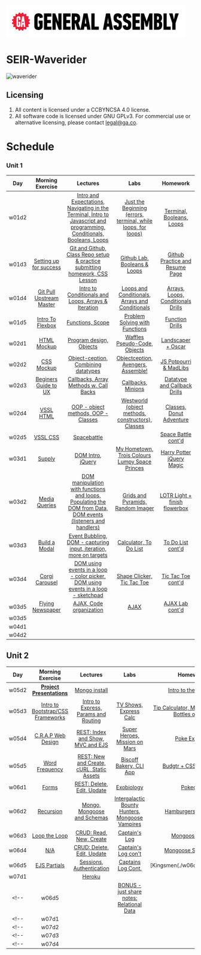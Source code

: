 ![ga](ga_cog.png) <br>

# SEIR-Waverider

![waverider](https://res.cloudinary.com/teepublic/image/private/s--UI0J4c-9--/t_Resized%20Artwork/c_fit,g_north_west,h_1054,w_1054/co_ffffff,e_outline:53/co_ffffff,e_outline:inner_fill:53/co_bbbbbb,e_outline:3:1000/c_mpad,g_center,h_1260,w_1260/b_rgb:eeeeee/c_limit,f_jpg,h_630,q_90,w_630/v1542233390/production/designs/3504528_0.jpg)

## Licensing

1. All content is licensed under a CC­BY­NC­SA 4.0 license.
1. All software code is licensed under GNU GPLv3. For commercial use or alternative licensing, please contact legal@ga.co.

# Schedule

### Unit 1
| Day | Morning Exercise | Lectures | Labs | Homework |
|:---:|:-----------:|:-------:|:-----------:|:-----------:|
| w01d2 |[](./unit_1/w01d02/morning_exercise)| [Intro and Expectations, Navigating in the Terminal, Intro to Javascript and programming, Conditionals, Booleans, Loops](./unit_1/w01d02/instructor_notes)| [Just the Beginning (errors, terminal, while loops, for loops)](./unit_1/w01d02/student_labs)|[Terminal, Booleans, Loops](./unit_1/w01d02/homework)|
| w01d3 |[Setting up for success](./unit_1/w01d03/morning_exercise)| [Git and Github, Class Repo setup & practice submitting homework, CSS Lesson](./unit_1/w01d03/instructor_notes)| [Github Lab, Booleans & Loops](./unit_1/w01d03/student_labs)|[Github Practice and Resume Page](./unit_1/w01d03/homework)|
| w01d4 |[Git Pull Upstream Master](./unit_1/w01d04/morning_exercise)| [Intro to Conditionals and Loops, Arrays & Iteration](./unit_1/w01d04/instructor_notes)| [Loops and Conditionals, Arrays and Conditionals](./unit_1/w01d04/student_labs)|[Arrays, Loops, Conditionals Drills](./unit_1/w01d04/homework)|
| w01d5 |[Intro To Flexbox](./unit_1/w01d05/morning_exercise)| [Functions, Scope](./unit_1/w01d05/instructor_notes)| [Problem Solving with Functions](./unit_1/w01d05/student_labs)|[Function Drills](./unit_1/w01d05/homework)|
| w02d1 |[HTML Mockup](./unit_1/w02d01/morning_exercise)| [Program design, Objects](./unit_1/w02d01/instructor_notes)| [Waffles Pseudo-Code, Objects](./unit_1/w02d01/student_labs)|[Landscaper + Oscar](./unit_1/w01d05/homework)|
| w02d2 |[CSS Mockup](./unit_1/w02d02/morning_exercise)| [Object-ception, Combining datatypes](./unit_1/w02d02/instructor_notes)| [Objectception, Avengers, Assemble!](./unit_1/w02d02/student_labs)|[JS Potpourri & MadLibs](./unit_1/w02d02/homework)|
| w02d3 |[Beginers Guide to UX](./unit_1/w02d03/morning_exercise)| [Callbacks, Array Methods w. Call Backs](./unit_1/w02d03/instructor_notes)| [Callbacks, Minions](./unit_1/w02d03/student_labs)|[Datatype and Callback Drills](./unit_1/w02d03/homework)|
| w02d4 |[VSSL HTML](./unit_1/w02d04/morning_exercise)| [OOP - object methods, OOP - Classes](./unit_1/w02d04/instructor_notes)| [Westworld (object methods, constructors), Classes](./unit_1/w02d04/student_labs)|[Classes, Donut Adventure](./unit_1/w02d04/homework)|
| w02d5 |[VSSL CSS](./unit_1/w02d05/morning_exercise)| [Spacebattle](./unit_1/w02d05/instructor_notes)| [](./unit_1/w02d05/student_labs)|[Space Battle cont'd](./unit_1/w02d05/homework)|
| w03d1 |[Supply](./unit_1/w03d01/morning_exercise)| [DOM Intro, jQuery](./unit_1/w03d01/instructor_notes)| [My Hometown, Trois Colours Lumpy Space Princes](./unit_1/w03d01/student_labs)|[Harry Potter jQuery Magic](./unit_1/w03d01/homework)|
| w03d2 |[Media Queries](./unit_1/w03d02/morning_exercise)| [DOM manipulation with functions and loops, Populating the DOM from Data, DOM events (listeners and handlers)](./unit_1/w03d02/instructor_notes)| [Grids and Pyramids, Random Imager](./unit_1/w03d02/student_labs)|[LOTR Light + finish flowerbox](./unit_1/w03d02/homework)|
| w03d3 |[Build a Modal](./unit_1/w03d03/morning_exercise)| [Event Bubbling, DOM - capturing input, iteration, more on targets](./unit_1/w03d03/instructor_notes)| [Calculator, To Do List](./unit_1/w03d03/student_labs)|[To Do List cont'd](./unit_1/w03d03/homework)|
| w03d4 |[Corgi Carousel](./unit_1/w03d04/morning_exercise)| [DOM using events in a loop - color picker, DOM using events in a loop - sketchpad](./unit_1/w03d04/instructor_notes)| [Shape Clicker, Tic Tac Toe](./unit_1/w03d04/student_labs)|[Tic Tac Toe cont'd](./unit_1/w03d04/homework)|
| w03d5 |[Flying Newspaper](./unit_1/w03d05/morning_exercise)| [AJAX, Code organization](./unit_1/w03d05/instructor_notes)| [AJAX](./unit_1/w03d05/student_labs)|[AJAX Lab cont'd](./unit_1/w03d05/homework)|
| w03d5 |[](./unit_1/w03d05/morning_exercise)| [](./unit_1/w03d05/instructor_notes)| [](./unit_1/w03d05/student_labs)|[](./unit_1/w03d05/homework)|
| w04d1 |[](./unit_1/w04d01/morning_exercise)| [](./unit_1/w04d01/instructor_notes)| [](./unit_1/w04d01/student_labs)|[](./unit_1/w04d01/homework)|
| w04d2 |[](./unit_1/w04d02/morning_exercise)| [](./unit_1/w04d02/instructor_notes)| [](./unit_1/w04d02/student_labs)|[](./unit_1/w04d02/homework)|


## Unit 2
| Day | Morning Exercise | Lectures | Labs | Homework |
|:---:|:-----------:|:-------:|:-----------:|:-----------:|
| w05d2 |[**Project Presentations**](./w05d02/morning_exercise)| [Mongo install](./w05d02/instructor_notes)| [](./w05d02/student_labs)|[Intro to the Internet](./w05d02/homework)|
| w05d3 |[Intro to Bootstrap/CSS Frameworks](./w05d03/morning_exercise)| [Intro to Express, Params and Routing](./w05d03/instructor_notes)| [TV Shows, Express Calc](./w05d03/student_labs)|[Tip Calculator, Magic 8 Ball, 99 Bottles of Beer](./w05d03/homework)|
| w05d4 |[C.R.A.P Web Design](./w05d04/morning_exercise)| [REST: Index and Show, MVC and EJS](./w05d04/instructor_notes)| [Super Heroes, Mission on Mars](./w05d04/student_labs)|[Poke Express](./w05d04/homework)|
| w05d5 |[Word Frequency](./w05d05/morning_exercise)| [REST: New and Create, cURL, Static Assets](./w05d05/instructor_notes)| [Biscoff Bakery, CLI App](./w05d05/student_labs)|[Budgtr + CSS Mondrain](./w05d05/homework)|
| w06d1|[Forms](./w06d01/morning_exercise)| [REST: Delete, Edit, Update](./w06d01/instructor_notes)| [Exobiology](./w06d01/student_labs)|[Pokedex](./w06d01/homework)|
| w06d2 |[Recursion](./w06d02/morning_exercise)| [Mongo, Mongoose and Schemas](./w06d02/instructor_notes)| [Intergalactic Bounty Hunters, Mongoose Vampires](./w06d02/student_labs)|[Hamburgers 'n Hotels](./w06d02/homework)|
| w06d3 |[Loop the Loop](./w06d03/morning_exercise)| [CRUD: Read, New, Create](./w06d03/instructor_notes)| [Captain's Log](./w06d03/student_labs)|[Mongoose Store](./w06d03/homework)|
| w06d4 |[N/A](./w06d04/morning_exercise)| [CRUD: Delete, Edit, Update](./w06d04/instructor_notes)| [Captain's Log con't](./w06d04/student_labs)|[Mongoose Store con't](./w06d04/homework)|
| w06d5 |[EJS Partials](./w06d05/morning_exercise)| [Sessions, Authentication](./w06d05/instructor_notes)| [Captains Log Cont.](./w06d05/student_labs)|[Kingsmen(./w06d05/homework)|
| w07d1 |[](./w07d01/morning_exercise)| [Heroku](./w07d01/instructor_notes)| [](./w07d01/student_labs)|[](./w07d01/homework)|
<!--| w06d5 |[](./w06d05/morning_exercise)| [BONUS - just share notes: Relational Data](./w06d05/instructor_notes)| [](./w06d05/student_labs)|[](./w06d05/homework)|-->
<!--| w07d1 |[](./w07d01/morning_exercise)| [](./w07d01/instructor_notes)| [](./w07d01/student_labs)|[](./w07d01/homework)|-->
<!--| w07d2 |[](./w07d02/morning_exercise)| [](./w07d02/instructor_notes)| [](./w07d02/student_labs)|[](./w07d02/homework)|-->
<!--| w07d3 |[](./w07d03/morning_exercise)| [](./w07d03/instructor_notes)| [](./w07d03/student_labs)|[](./w07d03/homework)|-->
<!--| w07d4 |[](./w07d04/morning_exercise)| [](./w07d04/instructor_notes)| [](./w07d04/student_labs)|[](./w07d04/homework)|-->

<!---->
<!---->
<!--### Unit 3-->
<!--| Day | Morning Exercise | Lectures | Labs | Homework |-->
<!--|:---:|:-----------:|:-------:|:-----------:|:-----------:|-->
<!--| w07d3 |[Intro to Big-O](./unit_3/w07d03/morning_exercise)| [Intro to Angular, AJAX to 3rd Party](./unit_3/w07d03/instructor_notes)| [New Data Representation](./unit_3/w07d03/student_labs)|[Angular Basics (Fast Lane & jService)](./unit_3/w07d03/homework)|-->
<!--| w07d4 |[Recursion](./unit_3/w07d04/morning_exercise)| [Build an Express API, Consuming an Express API with Angular (Create)](./unit_3/w07d04/instructor_notes)| [Animal Shelter pt.1](./unit_3/w07d04/student_labs)|[Bookmark'd](./unit_3/w07d04/homework)|-->
<!--| w07d5 |[Happy Fun Ball (Git Branching/Merging)](./unit_3/w07d05/morning_exercise)| [Consuming an Express API with Angular (Read, Edit, Delete)](./unit_3/w07d05/instructor_notes)| [Animal Shelter pt.2](./unit_3/w07d05/student_labs)|[Bookmark'd & HFB](./unit_3/w07d05/homework)|-->
<!--| w08d1 |[Paired Programming](./unit_3/w08d01/morning_exercise)| [Full CRUD Build](./unit_3/w08d01/instructor_notes)| [Holiday's App](./unit_3/w08d01/student_labs)|[Coder's Choice](./unit_3/w08d01/homework)|-->
<!--| w08d2 |[Project Management](./unit_3/w08d02/morning_exercise)| [MEAN Stack Auth](./unit_3/w08d02/instructor_notes)| [Animal Shelter Con't](./unit_3/w08d02/student_labs)|[Secured Bookmarks](./unit_3/w08d02/homework)|-->
<!--| w08d3 |[Regular Expression](./unit_3/w08d03/morning_exercise)| [Advanced Angular](./unit_3/w08d03/instructor_notes)| [](./unit_3/w08d03/student_labs)|[](./unit_3/w08d03/homework)|-->
<!--| w09d3 |[](./unit_3/w09d03/morning_exercise)| [Setup for PHP / Postgres](./unit_3/w09d03/instructor_notes)| [](./unit_3/w09d03/student_labs)|[PHP Tutorials](./unit_3/w09d03/homework)|-->
<!---->
<!---->
<!--### Unit 4 -->
<!--| Day | Morning Exercise | Lectures | Labs | Homework |-->
<!--|:---:|:-----------:|:-------:|:-----------:|:-----------:|-->
<!--| w10d1 |[SASS](./unit_4/w10d01/morning_exercise)| [Intro to PHP](./unit_4/w10d01/instructor_notes)| [JS/PHP - Look at the Differences](./unit_4/w10d01/student_labs)|[PHP Basics](./unit_4/w10d01/homework)|-->
<!--| w10d2 |[CSS Grid](./unit_4/w10d02/morning_exercise)| [](./unit_4/w10d02/instructor_notes)| [Landscaper](./unit_4/w10d02/student_labs)|[Landscaper Cont.](./unit_4/w10d02/homework)|-->
<!--| w10d3 |[Practice CSS Grid](./unit_4/w10d03/morning_exercise)| [SQL Basics](./unit_4/w10d03/instructor_notes)| [Computers and Televisions, Airports and Airplanes](./unit_4/w10d03/student_labs)|[Carmen, NFL](./unit_4/w10d03/homework)|-->
<!--| w10d4 |[Luhn Algorithm](./unit_4/w10d04/morning_exercise)| [Full CRUD on People](./unit_4/w10d04/instructor_notes)| [Full CRUD on Locations, Sunship.io](./unit_4/w10d04/student_labs)|[Locations](./unit_4/w10d04/homework)|-->
<!--| w10d5 |[SQL Zoo](./unit_4/w10d05/morning_exercise)| [Nested Models](./unit_4/w10d05/instructor_notes)| [Hello, Stock Prices Database](./unit_4/w10d05/student_labs)|[Regifter](./unit_4/w10d05/homework)|-->
<!--| w11d1 |[Recursion Exercise](./unit_4/w11d01/morning_exercise)| [](./unit_4/w11d01/instructor_notes)| [Art Museum](./unit_4/w11d01/student_labs)|[Art Museum Cont.](./unit_4/w11d01/homework)|-->
<!--| w11d2 |[ES Next](./unit_4/w11d02/morning_exercise)| [React Basics (Components, CSS, State)](./unit_4/w11d02/instructor_notes)| [React Static Dashboard, Korilla Receipts](./unit_4/w11d02/student_labs)|[React Groceries](./unit_4/w11d02/homework)|-->
<!--| w11d3 |[Inerstion/Merge](./unit_4/w11d03/morning_exercise)| [Create React App, Props](./unit_4/w11d03/instructor_notes)| [Audubon Society Contest, Dr. Who's Police Box](./unit_4/w11d03/student_labs)|[Labs Cont.](./unit_4/w11d03/homework)|-->
<!--| w11d4 |[100 Goblins](./unit_4/w11d04/morning_exercise)| [Prop/State Management/Lifting State Up](./unit_4/w11d04/instructor_notes)| [Ollivanders, React Taco](./unit_4/w11d04/student_labs)|[jService React Style](./unit_4/w11d04/homework)|-->
<!--| w11d5 |[](./unit_4/w11d05/morning_exercise)| [Intergrate React w/ PHP](./unit_4/w11d05/instructor_notes)| [](./unit_4/w11d05/student_labs)|[](./unit_4/w11d05/homework)|-->
